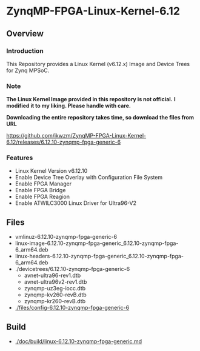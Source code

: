 ZynqMP-FPGA-Linux-Kernel-6.12
====================================================================================

Overview
------------------------------------------------------------------------------------

### Introduction

This Repository provides a Linux Kernel (v6.12.x) Image and Device Trees for Zynq MPSoC.

### Note

**The Linux Kernel Image provided in this repository is not official.**
**I modified it to my liking. Please handle with care.**

**Downloading the entire repository takes time, so download the files from URL**   

https://github.com/ikwzm/ZynqMP-FPGA-Linux-Kernel-6.12/releases/6.12.10-zynqmp-fpga-generic-6

### Features

  * Linux Kernel Version v6.12.10
  * Enable Device Tree Overlay with Configuration File System
  * Enable FPGA Manager
  * Enable FPGA Bridge
  * Enable FPGA Reagion
  * Enable ATWILC3000 Linux Driver for Ultra96-V2

Files
------------------------------------------------------------------------------------

* vmlinuz-6.12.10-zynqmp-fpga-generic-6
* linux-image-6.12.10-zynqmp-fpga-generic_6.12.10-zynqmp-fpga-6_arm64.deb
* linux-headers-6.12.10-zynqmp-fpga-generic_6.12.10-zynqmp-fpga-6_arm64.deb
* ./devicetrees/6.12.10-zynqmp-fpga-generic-6
  + avnet-ultra96-rev1.dtb
  + avnet-ultra96v2-rev1.dtb
  + zynqmp-uz3eg-iocc.dtb
  + zynqmp-kv260-revB.dtb
  + zynqmp-kr260-revB.dtb
* [./files/config-6.12.10-zynqmp-fpga-generic-6](./files/config-6.12.10-zynqmp-fpga-generic-6)

Build
------------------------------------------------------------------------------------

* [./doc/build/linux-6.12.10-zynqmp-fpga-generic.md](./doc/build/linux-6.12.10-zynqmp-fpga-generic.md)

